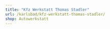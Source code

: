 ```yaml
---
title: "Kfz Werkstatt Thomas Stadler"
url: /karlsbad/kfz-werkstatt-thomas-stadler/
shop: Autowerkstatt
---
```

